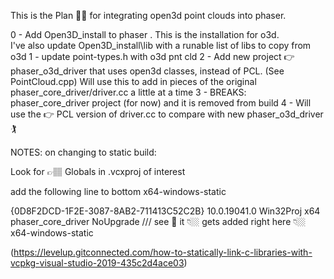 This is the Plan 🤟🏼 for integrating open3d point clouds into phaser. 

0   - Add Open3D_install to phaser .  This is the installation for o3d.  
      I've also update Open3D_install\lib with a runable list of libs to copy from o3d
1  - update   point-types.h with o3d pnt cld 
2  - Add new project 👉 phaser_o3d_driver that uses open3d classes, instead of PCL. (See PointCloud.cpp)
     Will use this to add in pieces of the original phaser_core_driver/driver.cc a 
	 little at a time
3  - BREAKS: phaser_core_driver project (for now) and it is removed from build
4  - Will use the 👉 PCL version of driver.cc to compare with new phaser_o3d_driver🏌️

NOTES: on changing to static build:

Look for 👉🏽 Globals in .vcxproj of interest 

add the following line to bottom
<VcpkgTriplet Condition="'$(Platform)'=='x64'">x64-windows-static</VcpkgTriplet>

<PropertyGroup Label="Globals">
    <ProjectGuid>{0D8F2DCD-1F2E-3087-8AB2-711413C52C2B}</ProjectGuid>
    <WindowsTargetPlatformVersion>10.0.19041.0</WindowsTargetPlatformVersion>
    <Keyword>Win32Proj</Keyword>
    <Platform>x64</Platform>
    <ProjectName>phaser_core_driver</ProjectName>
    <VCProjectUpgraderObjectName>NoUpgrade</VCProjectUpgraderObjectName>
///  see 👀 it 👇🏼 gets added right here 👇🏼
	<VcpkgTriplet Condition="'$(Platform)'=='x64'">x64-windows-static</VcpkgTriplet>
  </PropertyGroup>
  
  (https://levelup.gitconnected.com/how-to-statically-link-c-libraries-with-vcpkg-visual-studio-2019-435c2d4ace03)




